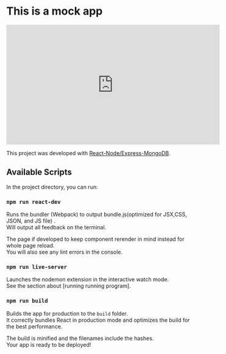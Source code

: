 # This is a mock app

<iframe width="560" height="315" src="https://www.youtube.com/embed/ihMjjb-BlI8" frameborder="0" allow="accelerometer; autoplay; clipboard-write; encrypted-media; gyroscope; picture-in-picture" allowfullscreen></iframe>



This project was developed with [React-Node/Express-MongoDB](https://github.com/Roohanjyot/NomisoPro).

## Available Scripts

In the project directory, you can run:

### `npm run react-dev`

Runs the bundler (Webpack) to output bundle.js(optimized for JSX,CSS, JSON, and JS file) .\
Will output all feedback on the terminal.

The page if developed to keep component rerender in mind instead for whole page reload.\
You will also see any lint errors in the console.

### `npm run live-server`

Launches the nodemon extension in the interactive watch mode.\
See the section about [running running program].

### `npm run build`

Builds the app for production to the `build` folder.\
It correctly bundles React in production mode and optimizes the build for the best performance.

The build is minified and the filenames include the hashes.\
Your app is ready to be deployed!
